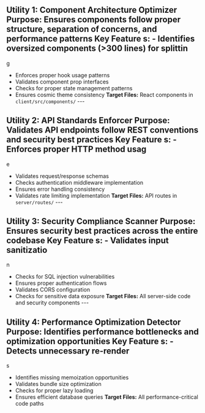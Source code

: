 ## Utility 1: Component Architecture Optimizer **Purpose:** Ensures components follow proper structure, separation of concerns, and performance patterns **Key Feature s:** - Identifies oversized components (>300 lines) for splittin

g

- Enforces proper hook usage patterns
- Validates component prop interfaces
- Checks for proper state management patterns
- Ensures cosmic theme consistency **Target Files:** React components in `client/src/components/` ---

## Utility 2: API Standards Enforcer **Purpose:** Validates API endpoints follow REST conventions and security best practices **Key Feature s:** - Enforces proper HTTP method usag

e

- Validates request/response schemas
- Checks authentication middleware implementation
- Ensures error handling consistency
- Validates rate limiting implementation **Target Files:** API routes in `server/routes/` ---

## Utility 3: Security Compliance Scanner **Purpose:** Ensures security best practices across the entire codebase **Key Feature s:** - Validates input sanitizatio

n

- Checks for SQL injection vulnerabilities
- Ensures proper authentication flows
- Validates CORS configuration
- Checks for sensitive data exposure **Target Files:** All server-side code and security components ---

## Utility 4: Performance Optimization Detector **Purpose:** Identifies performance bottlenecks and optimization opportunities **Key Feature s:** - Detects unnecessary re-render

s

- Identifies missing memoization opportunities
- Validates bundle size optimization
- Checks for proper lazy loading
- Ensures efficient database queries **Target Files:** All performance-critical code paths